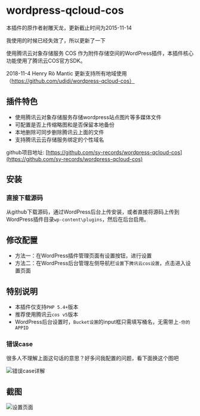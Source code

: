 # wordpress-qcloud-cos

本插件的原作者射雕天龙，更新截止时间为2015-11-14

我使用的时候已经失效了，所以更新了一下

使用腾讯云对象存储服务 COS 作为附件存储空间的WordPress插件，本插件核心功能使用了腾讯云COS官方SDK。

2018-11-4 Henry Rò Mantic 更新支持所有地域使用（https://github.com/udidi/wordpress-qcloud-cos）

## 插件特色

* 使用腾讯云对象存储服务存储wordpress站点图片等多媒体文件
* 可配置是否上传缩略图和是否保留本地备份
* 本地删除可同步删除腾讯云上面的文件
* 支持腾讯云云存储服务绑定的个性域名

github项目地址:  [https://github.com/sy-records/wordpress-qcloud-cos](https://github.com/sy-records/wordpress-qcloud-cos)


## 安装
### 直接下载源码
从github下载源码，通过WordPress后台上传安装，或者直接将源码上传到WordPress插件目录`wp-content\plugins`，然后在后台启用。

## 修改配置
* 方法一：在WordPress插件管理页面有设置按钮，进行设置
* 方法二：在WordPress后台管理左侧导航栏`设置`下`腾讯云cos设置`，点击进入设置页面

## 特别说明
* 本插件仅支持`PHP 5.4+`版本
* 推荐使用腾讯云`cos v5`版本
* WordPress后台设置时，`Bucket设置`的input框只需填写桶名，无需带上`-你的APPID`
### 错误case
很多人不理解上面这句话的意思？好多问我配置的问题，看下面换这个图吧

![错误case详解](https://raw.githubusercontent.com/sy-records/wordpress-qcloud-cos/master/screenshot-2.jpg)

## 截图
![设置页面](https://raw.githubusercontent.com/sy-records/wordpress-qcloud-cos/master/screenshot-1.png)
